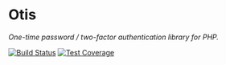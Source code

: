 # Otis

*One-time password / two-factor authentication library for PHP.*

[![Build Status]][Latest build]
[![Test Coverage]][Test coverage report]

<!-- References -->

[Build Status]: https://api.travis-ci.org/eloquent/otis.png?branch=master
[Latest build]: https://travis-ci.org/eloquent/otis
[Test coverage report]: https://coveralls.io/r/eloquent/otis
[Test Coverage]: https://coveralls.io/repos/eloquent/otis/badge.png?branch=master
